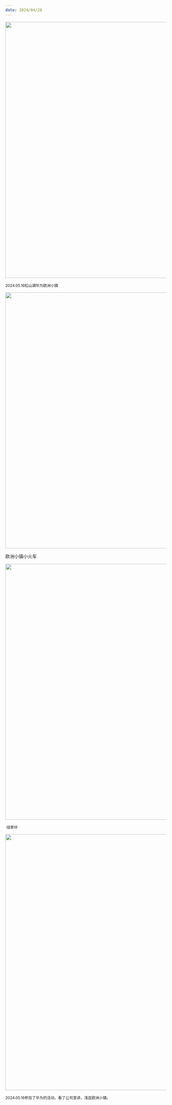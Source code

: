 ```yaml
---
date: 2024/04/28
---
```

<img src="https://cdn.jsdelivr.net/gh/lifeiny/imageField/plog/huawei9_2.jpg" width="800" />

<small>2024.05.16松山湖华为欧洲小镇</small>

<img src="https://cdn.jsdelivr.net/gh/lifeiny/imageField/plog/huawei9_3.jpg" width="800" />

欧洲小镇小火车

<img src="https://cdn.jsdelivr.net/gh/lifeiny/imageField/plog/huawei9_4.jpg" width="800" />

<small> 绿草坪</small>

<img src="https://cdn.jsdelivr.net/gh/lifeiny/imageField/plog/huawei9_5.jpg" width="800" />

<small>2024.05.16参加了华为的活动，看了公司宣讲，浅逛欧洲小镇。</small>
